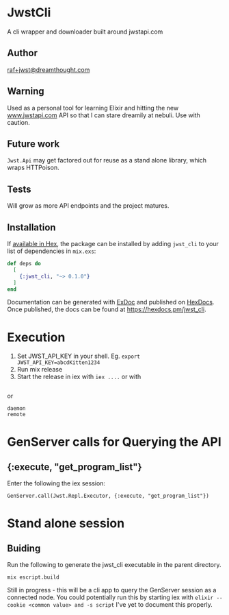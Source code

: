 # JwstCli

A cli wrapper and downloader built around jwstapi.com

## Author

raf+jwst@dreamthought.com

## Warning

Used as a personal tool for learning Elixir and hitting the new www.jwstapi.com API so that I can stare dreamily at nebuli.
Use with caution.

## Future work

`Jwst.Api` may get factored out for reuse as a stand alone library, which wraps HTTPoison.

## Tests

Will grow as more API endpoints and the project matures.

## Installation

If [available in Hex](https://hex.pm/docs/publish), the package can be installed
by adding `jwst_cli` to your list of dependencies in `mix.exs`:

```elixir
def deps do
  [
    {:jwst_cli, "~> 0.1.0"}
  ]
end
```

Documentation can be generated with [ExDoc](https://github.com/elixir-lang/ex_doc)
and published on [HexDocs](https://hexdocs.pm). Once published, the docs can
be found at <https://hexdocs.pm/jwst_cli>.

# Execution

1. Set JWST_API_KEY in your shell. Eg. `export JWST_API_KEY=abcdKitten1234`
2. Run mix release
3. Start the release in iex with `iex ....` or with
```

```

or 

```
daemon
remote
```

# GenServer calls for Querying the API

## {:execute, "get_program_list"}

Enter the following the iex session:

```
GenServer.call(Jwst.Repl.Executor, {:execute, "get_program_list"})
```

# Stand alone session

## Buiding

Run the following to generate the jwst_cli executable in the parent directory.
```
mix escript.build
```

Still in progress - this will be a cli app to query the GenServer session as a connected node.
You could potentially run this by starting iex with `elixir --cookie <common value> and -s script`
I've yet to document this properly.

